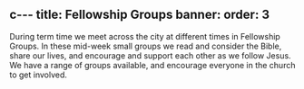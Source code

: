 c---
title: Fellowship Groups
banner:
order: 3
---
During term time we meet across the city at different times in Fellowship Groups.  In these mid-week small groups we read and consider the Bible, share our lives, and encourage and support each other as we follow Jesus. We have a range of groups available, and encourage everyone in the church to get involved. 



